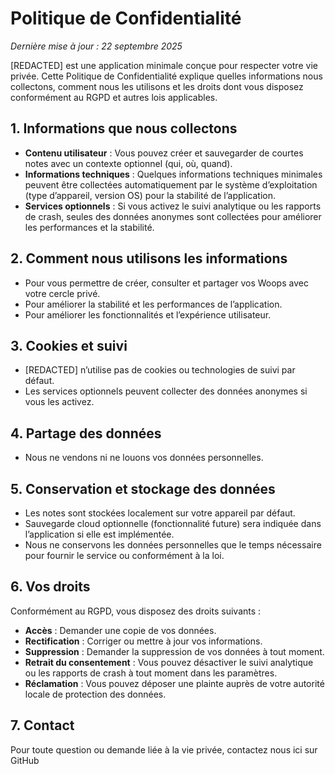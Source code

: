 # Politique de Confidentialité

_Dernière mise à jour : 22 septembre 2025_

[REDACTED] est une application minimale conçue pour respecter votre vie privée. Cette Politique de Confidentialité explique quelles informations nous collectons, comment nous les utilisons et les droits dont vous disposez conformément au RGPD et autres lois applicables.

## 1. Informations que nous collectons
- **Contenu utilisateur** : Vous pouvez créer et sauvegarder de courtes notes avec un contexte optionnel (qui, où, quand).  
- **Informations techniques** : Quelques informations techniques minimales peuvent être collectées automatiquement par le système d’exploitation (type d’appareil, version OS) pour la stabilité de l’application.  
- **Services optionnels** : Si vous activez le suivi analytique ou les rapports de crash, seules des données anonymes sont collectées pour améliorer les performances et la stabilité.

## 2. Comment nous utilisons les informations
- Pour vous permettre de créer, consulter et partager vos Woops avec votre cercle privé.  
- Pour améliorer la stabilité et les performances de l’application.  
- Pour améliorer les fonctionnalités et l’expérience utilisateur.  

## 3. Cookies et suivi
- [REDACTED] n’utilise pas de cookies ou technologies de suivi par défaut.  
- Les services optionnels peuvent collecter des données anonymes si vous les activez.

## 4. Partage des données
- Nous ne vendons ni ne louons vos données personnelles.  

## 5. Conservation et stockage des données
- Les notes sont stockées localement sur votre appareil par défaut.  
- Sauvegarde cloud optionnelle (fonctionnalité future) sera indiquée dans l’application si elle est implémentée.  
- Nous ne conservons les données personnelles que le temps nécessaire pour fournir le service ou conformément à la loi.

## 6. Vos droits
Conformément au RGPD, vous disposez des droits suivants :  
- **Accès** : Demander une copie de vos données.  
- **Rectification** : Corriger ou mettre à jour vos informations.  
- **Suppression** : Demander la suppression de vos données à tout moment.  
- **Retrait du consentement** : Vous pouvez désactiver le suivi analytique ou les rapports de crash à tout moment dans les paramètres.  
- **Réclamation** : Vous pouvez déposer une plainte auprès de votre autorité locale de protection des données.

## 7. Contact
Pour toute question ou demande liée à la vie privée, contactez nous ici sur GitHub
